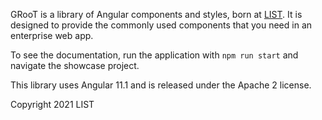 GRooT is a library of Angular components and styles, born at [LIST](https://www.list-group.com).
It is designed to provide the commonly used components that you need in an enterprise web app.

To see the documentation, run the application with `npm run start` and navigate the showcase project.

This library uses Angular 11.1 and is released under the Apache 2 license.

Copyright 2021 LIST
